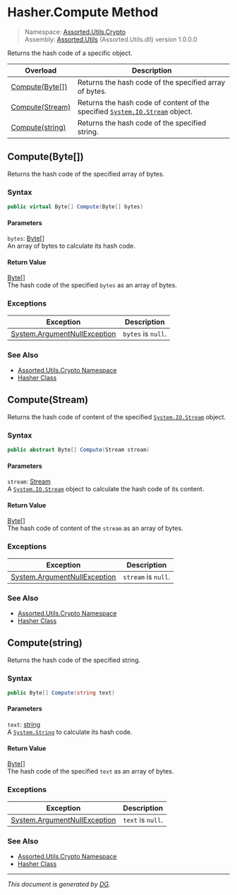 ﻿# Hasher.Compute Method

> Namespace: [Assorted.Utils.Crypto](index.md#assortedutilscrypto-namespace)\
> Assembly: [Assorted.Utils](index.md) (Assorted.Utils.dll) version 1.0.0.0

Returns the hash code of a specific object.

Overload | Description
--- | ---
[Compute(Byte[])](Assorted.Utils.Crypto.Hasher.Compute.md#computebyte) | Returns the hash code of the specified array of bytes.
[Compute(Stream)](Assorted.Utils.Crypto.Hasher.Compute.md#computestream) | Returns the hash code of content of the specified [`System.IO.Stream`](https://docs.microsoft.com/en-us/dotnet/api/system.io.stream) object.
[Compute(string)](Assorted.Utils.Crypto.Hasher.Compute.md#computestring) | Returns the hash code of the specified string.

## Compute(Byte[])

Returns the hash code of the specified array of bytes.

### Syntax

```csharp
public virtual Byte[] Compute(Byte[] bytes)
```

#### Parameters

`bytes`: [Byte[]](https://docs.microsoft.com/en-us/dotnet/api/system.byte)\
An array of bytes to calculate its hash code.

#### Return Value

[Byte[]](https://docs.microsoft.com/en-us/dotnet/api/system.byte)\
The hash code of the specified `bytes` as an array of bytes.

### Exceptions

Exception | Description
--- | ---
[System.ArgumentNullException](https://docs.microsoft.com/en-us/dotnet/api/system.argumentnullexception) | `bytes` is `null`.

### See Also

- [Assorted.Utils.Crypto Namespace](index.md#assortedutilscrypto-namespace)
- [Hasher Class](Assorted.Utils.Crypto.Hasher.md)

## Compute(Stream)

Returns the hash code of content of the specified [`System.IO.Stream`](https://docs.microsoft.com/en-us/dotnet/api/system.io.stream) object.

### Syntax

```csharp
public abstract Byte[] Compute(Stream stream)
```

#### Parameters

`stream`: [Stream](https://docs.microsoft.com/en-us/dotnet/api/system.io.stream)\
A [`System.IO.Stream`](https://docs.microsoft.com/en-us/dotnet/api/system.io.stream) object to calculate the hash code of its content.

#### Return Value

[Byte[]](https://docs.microsoft.com/en-us/dotnet/api/system.byte)\
The hash code of content of the `stream` as an array of bytes.

### Exceptions

Exception | Description
--- | ---
[System.ArgumentNullException](https://docs.microsoft.com/en-us/dotnet/api/system.argumentnullexception) | `stream` is `null`.

### See Also

- [Assorted.Utils.Crypto Namespace](index.md#assortedutilscrypto-namespace)
- [Hasher Class](Assorted.Utils.Crypto.Hasher.md)

## Compute(string)

Returns the hash code of the specified string.

### Syntax

```csharp
public Byte[] Compute(string text)
```

#### Parameters

`text`: [string](https://docs.microsoft.com/en-us/dotnet/api/system.string)\
A [`System.String`](https://docs.microsoft.com/en-us/dotnet/api/system.string) to calculate its hash code.

#### Return Value

[Byte[]](https://docs.microsoft.com/en-us/dotnet/api/system.byte)\
The hash code of the specified `text` as an array of bytes.

### Exceptions

Exception | Description
--- | ---
[System.ArgumentNullException](https://docs.microsoft.com/en-us/dotnet/api/system.argumentnullexception) | `text` is `null`.

### See Also

- [Assorted.Utils.Crypto Namespace](index.md#assortedutilscrypto-namespace)
- [Hasher Class](Assorted.Utils.Crypto.Hasher.md)

---

_This document is generated by [DG](https://github.com/Khojasteh/dg)._
